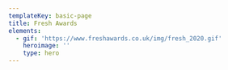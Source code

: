 ```yaml
---
templateKey: basic-page
title: Fresh Awards
elements:
  - gif: 'https://www.freshawards.co.uk/img/fresh_2020.gif'
    heroimage: ''
    type: hero
---
```


